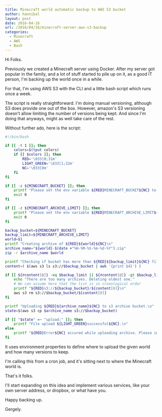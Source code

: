```yaml
---
title: Minecraft world automatic backup to AWS S3 bucket
author: hannibal
layout: post
date: 2016-04-16
url: /2016/04/16/minecraft-server-aws-s3-backup
categories:
  - Minecraft
  - AWS
  - Bash
---
```


Hi Folks.

Previously we created a Minecraft server using Docker. After my server got popular in the family, and a lot of stuff started to pile up on it, as a good IT person, I'm backing up the world once in a while.

For that, I'm using AWS S3 with the CLI and a little bash script which runs once a week.

The script is really straightforward. I'm doing manual versioning, although S3 does provide one out of the box. However, amazon's S3 versioning doesn't allow limiting the number of versions being kept. And since I'm doing that anyways, might as well take care of the rest.

Without further ado, here is the script:

~~~bash
#!/bin/bash

if [[ -t 1 ]]; then
    colors=$(tput colors)
    if [[ $colors ]]; then
        RED='\033[0;31m'
        LIGHT_GREEN='\033[1;32m'
        NC='\033[0m'
    fi
fi

if [[ -z ${MINECRAFT_BUCKET} ]]; then
	printf "Please set the env variable ${RED}MINECRAFT_BUCKET${NC} to the s3 archive bucket name.\n"
	exit 0
fi

if [[ -z ${MINECRAFT_ARCHIVE_LIMIT} ]]; then
	printf "Please set the env variable ${RED}MINECRAFT_ARCHIVE_LIMIT${NC} to limit the number of archives to keep.\n"
	exit 0
fi

backup_bucket=${MINECRAFT_BUCKET}
backup_limit=${MINECRAFT_ARCHIVE_LIMIT}
world=$1
printf "Creating archive of ${RED}${world}${NC}\n"
archive_name="${world}-$(date +"%H-%M-%S-%m-%d-%Y").zip"
zip -r $archive_name $world

printf "Checking if bucket has more than ${RED}${backup_limit}${NC} files already.\n"
content=( $(aws s3 ls s3://$backup_bucket | awk '{print $4}') )

if [[ ${#content[@]} -eq $backup_limit || ${#content[@]} -gt $backup_limit  ]]; then
    echo "There are too many archives. Deleting oldest one."
    # We can assume here that the list is in cronological order
	printf "${RED}s3://${backup_bucket}/${content[0]}\n"
    aws s3 rm s3://$backup_bucket/${content[0]}
fi

printf "Uploading ${RED}${archive_name}${NC} to s3 archive bucket.\n"
state=$(aws s3 cp $archive_name s3://$backup_bucket)

if [[ "$state" =~ "upload:" ]]; then
    printf "File upload ${LIGHT_GREEN}successful${NC}.\n"
else
    printf "${RED}Error${NC} occured while uploading archive. Please investigate.\n"
fi
~~~

It uses environment properties to define where to upload the given world and how many versions to keep.

I'm calling this from a cron job, and it's sitting next to where the Minecraft world is.

That's it folks.

I'll start expanding on this idea and implement various services, like your own server address, or dropbox, or what have you.

Happy backing up.

Gergely.
